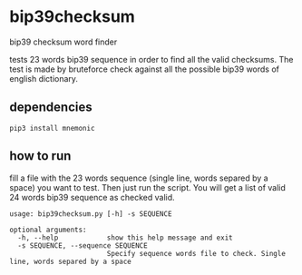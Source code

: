 # bip39checksum

bip39 checksum word finder

 tests 23 words bip39 sequence in order to find all the valid checksums. The test is made by bruteforce check against all the possible bip39 words of english dictionary.

## dependencies

```
pip3 install mnemonic
```

## how to run

 fill a file with the 23 words sequence (single line, words separed by a space) you want to test. Then just run the script. You will get a list of valid 24 words bip39 sequence as checked valid.


```
usage: bip39checksum.py [-h] -s SEQUENCE

optional arguments:
  -h, --help            show this help message and exit
  -s SEQUENCE, --sequence SEQUENCE
                        Specify sequence words file to check. Single line, words separed by a space
```


